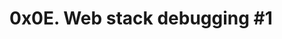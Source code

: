# 0x0E. Web stack debugging #1

<p><img src="https://s3.amazonaws.com/intranet-projects-files/holbertonschool-sysadmin_devops/271/B4eeypV.jpg" alt="" loading="lazy" style=""></p>

